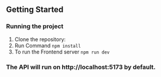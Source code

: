 ## Getting Started

### Running the project

1. Clone the repository:
2. Run Command `npm install`
3. To run the Frontend server `npm run dev`

### The API will run on http://localhost:5173 by default.

